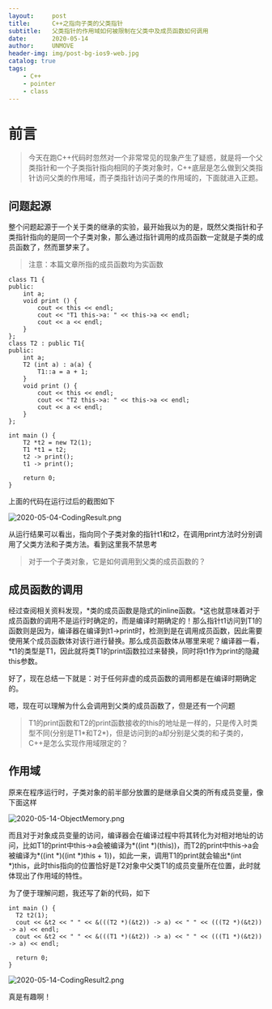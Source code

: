 ```yaml
---
layout:     post
title:      C++之指向子类的父类指针
subtitle:   父类指针的作用域如何被限制在父类中及成员函数如何调用
date:       2020-05-14
author:     UNMOVE
header-img: img/post-bg-ios9-web.jpg
catalog: true
tags:
    - C++
    - pointer
    - class
---
```


# 前言

>今天在跑C++代码时忽然对一个非常常见的现象产生了疑惑，就是将一个父类指针和一个子类指针指向相同的子类对象时，C++底层是怎么做到父类指针访问父类的作用域，而子类指针访问子类的作用域的，下面就进入正题。

## 问题起源

整个问题起源于一个关于类的继承的实验，最开始我以为的是，既然父类指针和子类指针指向的是同一个子类对象，那么通过指针调用的成员函数一定就是子类的成员函数了，然而噩梦来了。

>注意：本篇文章所指的成员函数均为实函数

  ```
  class T1 {
  public:
      int a;
      void print () {
          cout << this << endl;
          cout << "T1 this->a: " << this->a << endl;
          cout << a << endl;
      }
  };
  class T2 : public T1{
  public:
      int a;
      T2 (int a) : a(a) {
          T1::a = a + 1;
      }
      void print () {
          cout << this << endl;
          cout << "T2 this->a: " << this->a << endl;
          cout << a << endl;
      }
  };

  int main () {
      T2 *t2 = new T2(1);
      T1 *t1 = t2;
      t2 -> print();
      t1 -> print();

      return 0;
  }
  ```
上面的代码在运行过后的截图如下

![2020-05-04-CodingResult.png](https://i.loli.net/2020/05/14/vMwC7fygVOIGKR5.png)

从运行结果可以看出，指向同个子类对象的指针t1和t2，在调用print方法时分别调用了父类方法和子类方法。看到这里我不禁思考

>对于一个子类对象，它是如何调用到父类的成员函数的？

## 成员函数的调用

经过查阅相关资料发现，*类的成员函数是隐式的inline函数。*这也就意味着对于成员函数的调用不是运行时确定的，而是编译时期确定的！那么指针t1访问到T1的函数则是因为，编译器在编译到t1->print时，检测到是在调用成员函数，因此需要使用某个成员函数体对该行进行替换。那么成员函数体从哪里来呢？编译器一看，\*t1的类型是T1，因此就将类T1的print函数拉过来替换，同时将t1作为print的隐藏this参数。

好了，现在总结一下就是：对于任何非虚的成员函数的调用都是在编译时期确定的。

嗯，现在可以理解为什么会调用到父类的成员函数了，但是还有一个问题

>T1的print函数和T2的print函数接收的this的地址是一样的，只是传入时类型不同(分别是T1\*和T2\*)，但是访问到的a却分别是父类的和子类的，C++是怎么实现作用域限定的？

## 作用域

原来在程序运行时，子类对象的前半部分放置的是继承自父类的所有成员变量，像下面这样

![2020-05-14-ObjectMemory.png](https://i.loli.net/2020/05/14/aTycWPdXzAuQ8Cm.png)

而且对于对象成员变量的访问，编译器会在编译过程中将其转化为对相对地址的访问，比如T1的print中this->a会被编译为\*((int \*)(this))，而T2的print中this->a会被编译为\*((int \*)((int *)this + 1))，如此一来，调用T1的print就会输出\*(int \*)this，此时this指向的位置恰好是T2对象中父类T1的成员变量所在位置，此时就体现出了作用域的特性。

为了便于理解问题，我还写了新的代码，如下

  ```
  int main () {
    T2 t2(1);
    cout << &t2 << " " << &(((T2 *)(&t2)) -> a) << " " << (((T2 *)(&t2)) -> a) << endl;
    cout << &t2 << " " << &(((T1 *)(&t2)) -> a) << " " << (((T1 *)(&t2)) -> a) << endl;

    return 0;
  }
  ```

![2020-05-14-CodingResult2.png](https://i.loli.net/2020/05/14/SVGXH8TYi6D7OmZ.png)

真是有趣啊！
